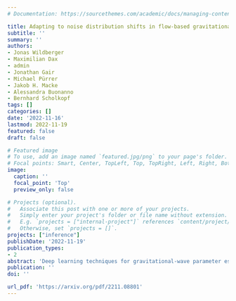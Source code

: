 ```yaml
---
# Documentation: https://sourcethemes.com/academic/docs/managing-content/

title: Adapting to noise distribution shifts in flow-based gravitational-wave inference
subtitle: ''
summary: ''
authors:
- Jonas Wildberger
- Maximilian Dax
- admin
- Jonathan Gair
- Michael Pürrer
- Jakob H. Macke
- Alessandra Buonanno
- Bernhard Scholkopf
tags: []
categories: []
date: '2022-11-16'
lastmod: 2022-11-19
featured: false
draft: false

# Featured image
# To use, add an image named `featured.jpg/png` to your page's folder.
# Focal points: Smart, Center, TopLeft, Top, TopRight, Left, Right, BottomLeft, Bottom, BottomRight.
image:
  caption: ''
  focal_point: 'Top'
  preview_only: false

# Projects (optional).
#   Associate this post with one or more of your projects.
#   Simply enter your project's folder or file name without extension.
#   E.g. `projects = ["internal-project"]` references `content/project/deep-learning/index.md`.
#   Otherwise, set `projects = []`.
projects: ["inference"]
publishDate: '2022-11-19'
publication_types:
- 2
abstract: 'Deep learning techniques for gravitational-wave parameter estimation have emerged as a fast alternative to standard samplers – producing results of comparable accuracy. These approaches (e.g., DINGO) enable amortized inference by training a normalizing flow to represent the Bayesian posterior conditional on observed data. By conditioning also on the noise power spectral density (PSD) they can even account for changing detector characteristics. However, training such networks requires knowing in advance the distribution of PSDs expected to be observed, and therefore can only take place once all data to be analyzed have been gathered. Here, we develop a probabilistic model to forecast future PSDs, greatly increasing the temporal scope of DINGO networks. Using PSDs from the second LIGO-Virgo observing run (O2) – plus just a single PSD from the beginning of the third (O3) – we show that we can train a DINGO network to perform accurate inference throughout O3 (on 37 real events). We therefore expect this approach to be a key component to enable the use of deep learning techniques for low-latency analyses of gravitational waves.'
publication: ''
doi: ''

url_pdf: 'https://arxiv.org/pdf/2211.08801'
---
```

